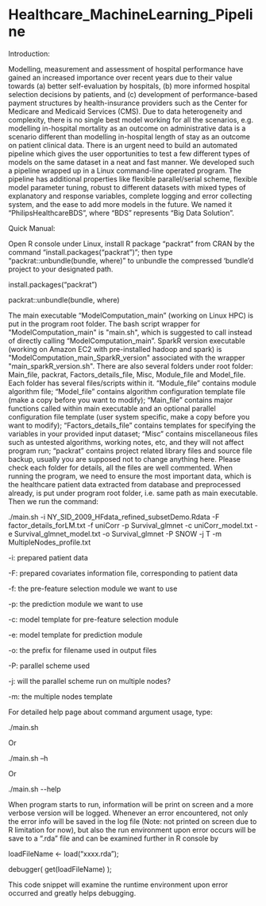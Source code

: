 # Healthcare_MachineLearning_Pipeline
Introduction:

Modelling, measurement and assessment of hospital performance have gained an increased importance over recent years due to their value towards (a) better self-evaluation by hospitals, (b) more informed hospital selection decisions by patients, and (c) development of performance-based payment structures by health-insurance providers such as the Center for Medicare and Medicaid Services (CMS). Due to data heterogeneity and complexity, there is no single best model working for all the scenarios, e.g. modelling in-hospital mortality as an outcome on administrative data is a scenario different than modelling in-hospital length of stay as an outcome on patient clinical data. There is an urgent need to build an automated pipeline which gives the user opportunities to test a few different types of models on the same dataset in a neat and fast manner. We developed such a pipeline wrapped up in a Linux command-line operated program. The pipeline has additional properties like flexible parallel/serial scheme, flexible model parameter tuning, robust to different datasets with mixed types of explanatory and response variables, complete logging and error collecting system, and the ease to add more models in the future. We named it “PhilipsHealthcareBDS”, where “BDS” represents “Big Data Solution”.


Quick Manual:

Open R console under Linux, install R package “packrat” from CRAN by the command “install.packages(“packrat”)”; then type “packrat::unbundle(bundle, where)” to unbundle the compressed ‘bundle’d project to your designated path. 

install.packages(“packrat”)

packrat::unbundle(bundle, where)

The main executable “ModelComputation_main” (working on Linux HPC) is put in the program root folder. The bash script wrapper for "ModelComputation_main" is "main.sh", which is suggested to call instead of directly calling “ModelComputation_main”. SparkR version executable (working on Amazon EC2 with pre-installed hadoop and spark) is "ModelComputation_main_SparkR_version" associated with the wrapper "main_sparkR_version.sh". There are also several folders under root folder: Main_file, packrat, Factors_details_file, Misc, Module_file and Model_file. Each folder has several files/scripts within it. “Module_file” contains module algorithm file; “Model_file” contains algorithm configuration template file (make a copy before you want to modify); “Main_file” contains major functions called within main executable and an optional parallel configuration file template (user system specific, make a copy before you want to modify); “Factors_details_file” contains templates for specifying the variables in your provided input dataset; “Misc” contains miscellaneous files such as untested algorithms, working notes, etc, and they will not affect program run; “packrat” contains project related library files and source file backup, usually you are supposed not to change anything here. Please check each folder for details, all the files are well commented. When running the program, we need to ensure the most important data, which is the healthcare patient data extracted from database and preprocessed already, is put under program root folder, i.e. same path as main executable. Then we run the command:

./main.sh -i NY_SID_2009_HFdata_refined_subsetDemo.Rdata -F factor_details_forLM.txt -f uniCorr -p Survival_glmnet -c uniCorr_model.txt -e Survival_glmnet_model.txt -o Survival_glmnet -P SNOW -j T -m MultipleNodes_profile.txt

-i: prepared patient data

-F: prepared covariates information file, corresponding to patient data

-f: the pre-feature selection module we want to use

-p: the prediction module we want to use

-c: model template for pre-feature selection module

-e: model template for prediction module

-o: the prefix for filename used in output files

-P: parallel scheme used

-j: will the parallel scheme run on multiple nodes?

-m: the multiple nodes template

For detailed help page about command argument usage, type:

./main.sh 

Or

./main.sh –h

Or

./main.sh --help

When program starts to run, information will be print on screen and a more verbose version will be logged. Whenever an error encountered, not only the error info will be saved in the log file (Note: not printed on screen due to R limitation for now), but also the run environment upon error occurs will be save to a “.rda” file and can be examined further in R console by 

loadFileName <- load(“xxxx.rda”); 

debugger( get(loadFileName) );

This code snippet will examine the runtime environment upon error occurred and greatly helps debugging.

